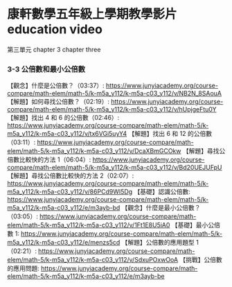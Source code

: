 # 康軒數學五年級上學期教學影片 education video
第三單元 chapter 3 chapter three
### 3-3 公倍數和最小公倍數

【觀念】什麼是公倍數？（03:37）:
https://www.junyiacademy.org/course-compare/math-elem/math-5/k-m5a_y112/k-m5a-c03_y112/v/NB2N_8SAouA
【解題】如何尋找公倍數？（02:19）:
https://www.junyiacademy.org/course-compare/math-elem/math-5/k-m5a_y112/k-m5a-c03_y112/v/hUpjgeFtu0Y
【解題】找出 4 和 6 的公倍數（02:46）:
https://www.junyiacademy.org/course-compare/math-elem/math-5/k-m5a_y112/k-m5a-c03_y112/v/tx6VGi5uyY4
【解題】找出 6 和 12 的公倍數（03:11）:
https://www.junyiacademy.org/course-compare/math-elem/math-5/k-m5a_y112/k-m5a-c03_y112/v/DcaXBmGCOkw
【解題】尋找公倍數比較快的方法 1（06:04）:
https://www.junyiacademy.org/course-compare/math-elem/math-5/k-m5a_y112/k-m5a-c03_y112/v/Bd20UEJUFpU
【解題】尋找公倍數比較快的方法 2（02:07）:
https://www.junyiacademy.org/course-compare/math-elem/math-5/k-m5a_y112/k-m5a-c03_y112/v/86PCd9WI5Dg
【基礎】認識公倍數:
https://www.junyiacademy.org/course-compare/math-elem/math-5/k-m5a_y112/k-m5a-c03_y112/e/m3ayb-bd
【觀念】什麼是最小公倍數？（03:05）:
https://www.junyiacademy.org/course-compare/math-elem/math-5/k-m5a_y112/k-m5a-c03_y112/v/1Ft1E8U5iA0
【基礎】最小公倍數 1:
https://www.junyiacademy.org/course-compare/math-elem/math-5/k-m5a_y112/k-m5a-c03_y112/e/menzs5cd
【解題】公倍數的應用題型 1（02:21）:
https://www.junyiacademy.org/course-compare/math-elem/math-5/k-m5a_y112/k-m5a-c03_y112/v/SdxuPOxwOoA
【挑戰】公倍數的應用問題:
https://www.junyiacademy.org/course-compare/math-elem/math-5/k-m5a_y112/k-m5a-c03_y112/e/m3ayb-be